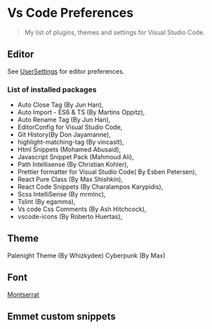 # Vs Code Preferences

> My list of plugins, themes and settings for Visual Studio Code.

## Editor

See [UserSettings](User-Settings) for editor preferences.

### List of installed packages

* Auto Close Tag (By Jun Han),
* Auto Import - ES6 & TS (By Martins Oppitz),
* Auto Rename Tag (By Jun Han),
* EditorConfig for Visual Studio Code,
* Git History(By Don Jayamanne),
* highlight-matching-tag (By vincaslt),
* Html Snippets (Mohamed Abusaid),
* Javascript Snippet Pack (Mahmoud Ali),
* Path Intellisense (By Christian Kohler),
* Prettier formatter for Visual Studio Code( By Esben Petersen),
* React Pure Class (By Max Shishkin),
* React Code Snippets (By Charalampos Karypidis),
* Scss IntelliSense (By mrmlnc),
* Tslint (By egamma),
* Vs code Css Comments (By Ash Hitchcock),
* vscode-icons (By Roberto Huertas),

## Theme

Palenight Theme (By Whizkydee)
Cyberpunk (By Max)

## Font

[Montserrat](https://fonts.google.com/specimen/Montserrat?selection.family=Montserrat)

## Emmet custom snippets